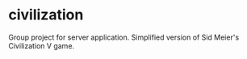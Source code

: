 # civilization

Group project for server application. Simplified version of Sid Meier&#39;s Civilization V game.